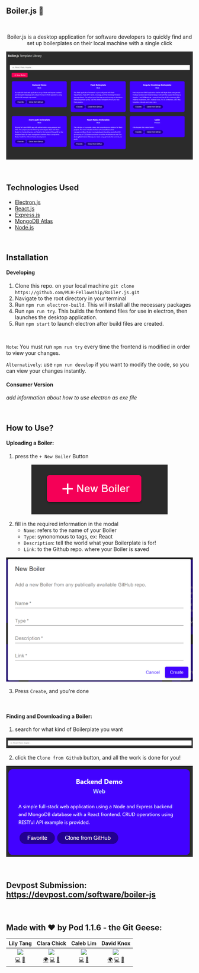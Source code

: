 ## Boiler.js :honey_pot:

<br/>

<p align="center">
     Boiler.js is a desktop application for software developers to quickly find and 
     set up boilerplates on their local machine with a single click
     <br/>
</p>

<p align="center">
     <img  src="./readme_imgs/main.PNG" alt="demo">
</p>

<br/>

## Technologies Used

- [Electron.js](https://www.electronjs.org/)
- [React.js](https://reactjs.org/)
- [Express.js](https://expressjs.com/)
- [MongoDB Atlas](https://www.mongodb.com/)
- [Node.js](https://nodejs.org/en/)

<br/>

## Installation

#### Developing

1. Clone this repo. on your local machine `git clone https://github.com/MLH-Fellowship/Boiler.js.git`
2. Navigate to the root directory in your terminal
3. Run `npm run electron-build`. This will install all the necessary packages
4. Run `npm run try`. This builds the frontend files for use in electron, then launches the desktop application.
5. Run `npm start` to launch electron after build files are created.

<br/>

`Note`: You must run `npm run try` every time the frontend is modified in order to view your changes.

`Alternatively`: use `npm run develop` if you want to modify the code, so you can view your changes instantly.

#### Consumer Version

*add information about how to use electron as exe file*

<br/>

## How to Use?

#### Uploading a Boiler:

1. press the `+ New Boiler` Button
<p align="center">
     <img  src="./readme_imgs/add_button.PNG" alt="demo">
</p>

2. fill in the required information in the modal
   - `Name`: refers to the name of your Boiler
   - `Type`: synonomous to tags, ex: React
   - `Description`: tell the world what your Boilerplate is for!
   - `Link`: to the Github repo. where your Boiler is saved

<p align="center">
     <img  src="./readme_imgs/modal.PNG" alt="demo">
</p>

3. Press `Create`, and you're done

<br/>

#### Finding and Downloading a Boiler:

1. search for what kind of Boilerplate you want

<p align="center">
     <img  src="./readme_imgs/search_bar.PNG" alt="demo">
</p>

2. click the `Clone from Github` button, and all the work is done for you!

<p align="center">
     <img  src="./readme_imgs/card.PNG" alt="demo">
</p>

<br/>

## Devpost Submission: https://devpost.com/software/boiler-js

<br/>

## Made with ❤️ by Pod 1.1.6 - the Git Geese:
|                          Lily Tang                           |                         Clara Chick                          |                          Caleb Lim                           |                          David Knox                          |
| :----------------------------------------------------------: | :----------------------------------------------------------: | :----------------------------------------------------------: | :----------------------------------------------------------: |
| [<img src="https://avatars3.githubusercontent.com/u/13373962?s=460&u=8dd3cea9e4fdc17b35089774267622e58a32e9d2&v=4" width="100px;"/>](https://github.com/lilymtang)<br />[💻](https://github.com/lilymtang) [🤝](https://www.linkedin.com/in/lilymtang/) | [<img src="https://media-exp1.licdn.com/dms/image/C4E03AQE8eYc0h_TPHg/profile-displayphoto-shrink_400_400/0?e=1608163200&v=beta&t=NVP7R8UDoVRYASyL6KgpzKFs9P9fgPYGYeuRiN86r_k" width="100px;"/>](https://clarachick.me/)<br />[🌍](https://clarachick.me/) [💻](https://github.com/KohinaTheCat) [🤝](https://www.linkedin.com/in/clarachick/) | [<img src="https://avatars2.githubusercontent.com/u/47403443?s=460&v=4" width="100px;"/>](https://github.com/ZzRanger)<br /> [💻](https://github.com/ZzRanger) [🤝](https://www.linkedin.com/in/caleb-lim-b243a61ba/) | [<img src="https://avatars1.githubusercontent.com/u/45473671?s=400&u=3f52530aa5a6d7225776a595e54a9f9dab7f12b8&v=4" width="100px;"/>](https://davidaknox.com/)<br />[🌍](https://davidaknox.com/) [💻](https://github.com/knoxd8256) [🤝](https://www.linkedin.com/in/david-knox-developer/) |

